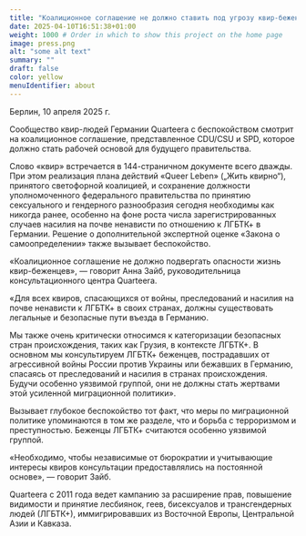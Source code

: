 ```yaml
---
title: "Коалиционное соглашение не должно ставить под угрозу квир-беженцев" # Title of your project
date: 2025-04-10T16:51:38+01:00
weight: 1000 # Order in which to show this project on the home page
image: press.png
alt: "some alt text"
summary: ""
draft: false
color: yellow
menuIdentifier: about
---
```


Берлин, 10 апреля 2025 г.

Сообщество квир-людей Германии Quarteera с беспокойством смотрит на коалиционное соглашение, представленное CDU/CSU и SPD, которое должно стать рабочей основой для будущего правительства. 

Слово «квир» встречается в 144-страничном документе всего дважды. При этом реализация плана действий «Queer Leben» („Жить квирно“), принятого светофорной коалицией, и сохранение должности уполномоченного федерального правительства по принятию сексуального и гендерного разнообразия сегодня необходимы как никогда ранее, особенно на фоне роста числа зарегистрированных случаев насилия на почве ненависти по отношению к ЛГБТК+ в Германии. 
Решение о дополнительной экспертной оценке «Закона о самоопределении» также вызывает беспокойство.

«Коалиционное соглашение не должно подвергать опасности жизнь квир-беженцев», — говорит Анна Зайб, руководительница консультационного центра Quarteera. 

«Для всех квиров, спасающихся от войны, преследований и насилия на почве ненависти к ЛГБТК+ в своих странах, должны существовать легальные и безопасные пути въезда в Германию. 

Мы также очень критически относимся к категоризации безопасных стран происхождения, таких как Грузия, в контексте ЛГБТК+. 
В основном мы консультируем ЛГБТК+ беженцев, пострадавших от агрессивной войны России против Украины или бежавших в Германию, спасаясь от преследований и насилия в странах происхождения. 
Будучи особенно уязвимой группой, они не должны стать жертвами этой усиленной миграционной политики». 

Вызывает глубокое беспокойство тот факт, что меры по миграционной политике упоминаются в том же разделе, что и борьба с терроризмом и преступностью. Беженцы ЛГБТК+ считаются особенно уязвимой группой. 

«Необходимо, чтобы независимые от бюрократии и учитывающие интересы квиров консультации предоставлялись на постоянной основе», — говорит Зайб.

Quarteera с 2011 года ведет кампанию за расширение прав, повышение видимости и принятие лесбиянок, геев, бисексуалов и трансгендерных людей (ЛГБТК+), иммигрировавших из Восточной Европы, Центральной Азии и Кавказа.